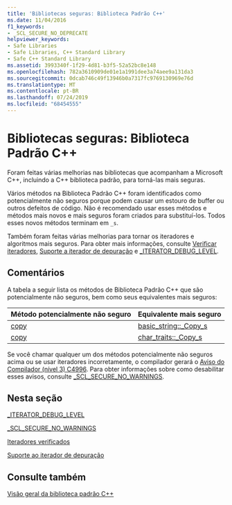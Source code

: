 ```yaml
---
title: 'Bibliotecas seguras: Biblioteca Padrão C++'
ms.date: 11/04/2016
f1_keywords:
- _SCL_SECURE_NO_DEPRECATE
helpviewer_keywords:
- Safe Libraries
- Safe Libraries, C++ Standard Library
- Safe C++ Standard Library
ms.assetid: 3993340f-1f29-4d81-b3f5-52a52bc8e148
ms.openlocfilehash: 782a3610909de01e1a1991dee3a74aee9a131da3
ms.sourcegitcommit: 0dcab746c49f13946b0a7317fc9769130969e76d
ms.translationtype: MT
ms.contentlocale: pt-BR
ms.lasthandoff: 07/24/2019
ms.locfileid: "68454555"
---
```

# <a name="safe-libraries-c-standard-library"></a>Bibliotecas seguras: Biblioteca Padrão C++

Foram feitas várias melhorias nas bibliotecas que acompanham a Microsoft C++, incluindo a C++ biblioteca padrão, para torná-las mais seguras.

Vários métodos na Biblioteca Padrão C++ foram identificados como potencialmente não seguros porque podem causar um estouro de buffer ou outros defeitos de código. Não é recomendado usar esses métodos e métodos mais novos e mais seguros foram criados para substituí-los. Todos esses novos métodos terminam em `_s`.

Também foram feitas várias melhorias para tornar os iteradores e algoritmos mais seguros. Para obter mais informações, consulte [Verificar iteradores](../standard-library/checked-iterators.md), [Suporte a iterador de depuração](../standard-library/debug-iterator-support.md) e [_ITERATOR_DEBUG_LEVEL](../standard-library/iterator-debug-level.md).

## <a name="remarks"></a>Comentários

A tabela a seguir lista os métodos de Biblioteca Padrão C++ que são potencialmente não seguros, bem como seus equivalentes mais seguros:

|Método potencialmente não seguro|Equivalente mais seguro|
|-------------------------------|----------------------|
|[copy](../standard-library/basic-string-class.md#copy)|[basic_string::_Copy_s](../standard-library/basic-string-class.md#copy_s)|
|[copy](../standard-library/char-traits-struct.md#copy)|[char_traits::_Copy_s](../standard-library/char-traits-struct.md#copy_s)|

Se você chamar qualquer um dos métodos potencialmente não seguros acima ou se usar iteradores incorretamente, o compilador gerará o [Aviso do Compilador (nível 3) C4996](../error-messages/compiler-warnings/compiler-warning-level-3-c4996.md). Para obter informações sobre como desabilitar esses avisos, consulte [_SCL_SECURE_NO_WARNINGS](../standard-library/scl-secure-no-warnings.md).

## <a name="in-this-section"></a>Nesta seção

[_ITERATOR_DEBUG_LEVEL](../standard-library/iterator-debug-level.md)

[_SCL_SECURE_NO_WARNINGS](../standard-library/scl-secure-no-warnings.md)

[Iteradores verificados](../standard-library/checked-iterators.md)

[Suporte ao iterador de depuração](../standard-library/debug-iterator-support.md)

## <a name="see-also"></a>Consulte também

[Visão geral da biblioteca padrão C++](../standard-library/cpp-standard-library-overview.md)
